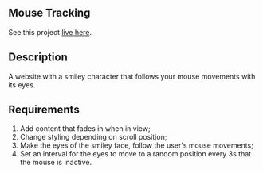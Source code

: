 

## Mouse Tracking

See this project [live here](https://mo-mouse-tracking.netlify.app/).


## Description

A website with a smiley character that follows your mouse movements with its eyes.


## Requirements

1. Add content that fades in when in view;
2. Change styling depending on scroll position;
3. Make the eyes of the smiley face, follow the user's mouse movements;
4. Set an interval for the eyes to move to a random position every 3s that the mouse is inactive.

